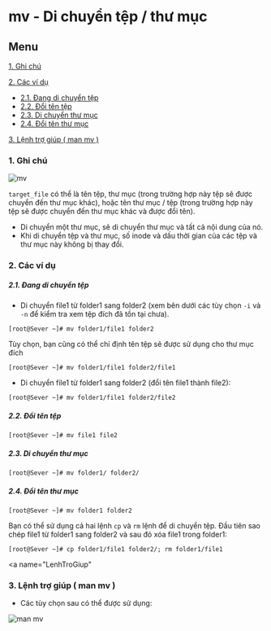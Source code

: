 ﻿#  mv - Di chuyển tệp / thư mục
## Menu
[1. Ghi chú](#GhiChu)

[2. Các ví dụ](#ViDu)
- [2.1. Đang di chuyển tệp](#DiChuyenTep)
- [2.2. Đổi tên tệp](#DoiTenTep)
- [2.3. Di chuyển thư mục](#DiChuyenThuMuc)
- [2.4. Đổi tên thư mục](#DoiTenThuMuc)

[3. Lệnh trợ giúp ( man mv )](#LenhTroGiup)



<a name="GhiChu"></a>
### 1. Ghi chú
![mv](https://user-images.githubusercontent.com/84270045/143021674-36ca6e2e-9f60-47cc-a824-1bd6b519a34b.png)

`target_file` có thể là tên tệp, thư mục (trong trường hợp này tệp sẽ được chuyển đến thư mục khác), hoặc tên thư mục / tệp (trong trường hợp này tệp sẽ được chuyển đến thư mục khác và được đổi tên).

- Di chuyển một thư mục, sẽ di chuyển thư mục và tất cả nội dung của nó.
- Khi di chuyển tệp và thư mục, số inode và dấu thời gian của các tệp và thư mục này không bị thay đổi.

<a name="ViDu"></a>
### 2. Các ví dụ

<a name="DiChuyenTep"></a>
##### 2.1. Đang di chuyển tệp
- Di chuyển file1 từ folder1 sang folder2 (xem bên dưới các tùy chọn `-i` và `-n` để kiểm tra xem tệp đích đã tồn tại chưa).
```
[root@Sever ~]# mv folder1/file1 folder2
```
 Tùy chọn, bạn cũng có thể chỉ định tên tệp sẽ được sử dụng cho thư mục đích
```
[root@Sever ~]# mv folder1/file1 folder2/file1
```

- Di chuyển file1 từ folder1 sang folder2 (đổi tên file1 thành file2):
```
[root@Sever ~]# mv folder1/file1 folder2/file2
```

<a name="DoiTenTep"></a>
##### 2.2. Đổi tên tệp
```
[root@Sever ~]# mv file1 file2
```

<a name="DiChuyenThuMuc"></a>
##### 2.3. Di chuyển thư mục
```
[root@Sever ~]# mv folder1/ folder2/
```

<a name="DoiTenThuMuc"></a>
##### 2.4. Đổi tên thư mục
```
[root@Sever ~]# mv folder1 folder2
```

Bạn có thể sử dụng cả hai lệnh `cp` và `rm` lệnh để di chuyển tệp.
Đầu tiên sao chép file1 từ folder1 sang folder2 và sau đó xóa file1 trong folder1:
```
[root@Sever ~]# cp folder1/file1 folder2/; rm folder1/file1
```

<a name="LenhTroGiup"</a>
### 3. Lệnh trợ giúp ( man mv )
- Các tùy chọn sau có thể được sử dụng:

![man mv](https://user-images.githubusercontent.com/84270045/143023182-bc066e8d-dd52-49b2-81eb-784ef1841101.png)
